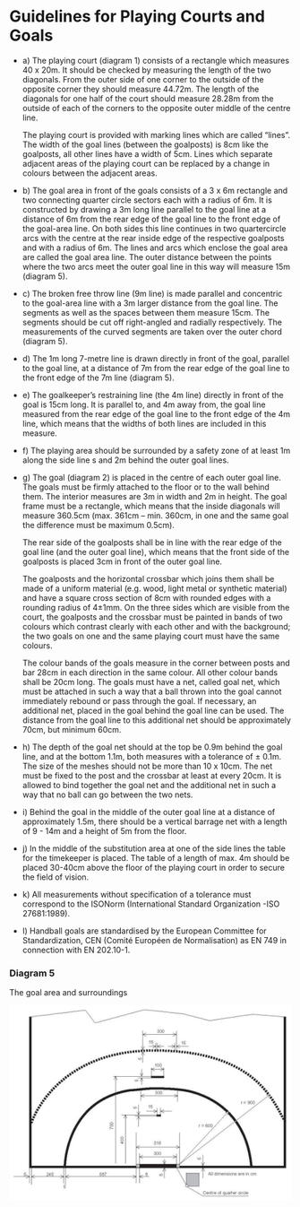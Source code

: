 # Guidelines for Playing Courts and Goals

- a) The playing court (diagram 1) consists of a rectangle which measures 40 x 20m. It
  should be checked by measuring the length of the two diagonals. From the outer side
  of one corner to the outside of the opposite corner they should measure 44.72m. The
  length of the diagonals for one half of the court should measure 28.28m from the
  outside of each of the corners to the opposite outer middle of the centre line.
  
  The playing court is provided with marking lines which are called “lines”. The width
  of the goal lines (between the goalposts) is 8cm like the goalposts, all other lines have
  a width of 5cm. Lines which separate adjacent areas of the playing court can be
  replaced by a change in colours between the adjacent areas.

- b) The goal area in front of the goals consists of a 3 x 6m rectangle and two connecting
  quarter circle sectors each with a radius of 6m. It is constructed by drawing a 3m long
  line parallel to the goal line at a distance of 6m from the rear edge of the goal line to
  the front edge of the goal-area line. On both sides this line continues in two quartercircle
  arcs with the centre at the rear inside edge of the respective goalposts and with a
  radius of 6m. The lines and arcs which enclose the goal area are called the goal area
  line. The outer distance between the points where the two arcs meet the outer goal line
  in this way will measure 15m (diagram 5).
- c) The broken free throw line (9m line) is made parallel and concentric to the goal-area
  line with a 3m larger distance from the goal line. The segments as well as the spaces
  between them measure 15cm. The segments should be cut off right-angled and radially
  respectively. The measurements of the curved segments are taken over the outer chord
  (diagram 5).
- d) The 1m long 7-metre line is drawn directly in front of the goal, parallel to the goal
  line, at a distance of 7m from the rear edge of the goal line to the front edge of the 7m
  line (diagram 5). 
- e) The goalkeeper’s restraining line (the 4m line) directly in front of the goal is 15cm
  long. It is parallel to, and 4m away from, the goal line measured from the rear edge of
  the goal line to the front edge of the 4m line, which means that the widths of both lines
  are included in this measure.
- f) The playing area should be surrounded by a safety zone of at least 1m along the side
  line  s and 2m behind the outer goal lines.
- g) The goal (diagram 2) is placed in the centre of each outer goal line. The goals must be
  firmly attached to the floor or to the wall behind them. The interior measures are 3m in
  width and 2m in height. The goal frame must be a rectangle, which means that the
  inside diagonals will measure 360.5cm (max. 361cm – min. 360cm, in one and the
  same goal the difference must be maximum 0.5cm).
  
  The rear side of the goalposts shall be in line with the rear edge of the goal line (and
  the outer goal line), which means that the front side of the goalposts is placed 3cm in
  front of the outer goal line.
  
  The goalposts and the horizontal crossbar which joins them shall be made of a uniform
  material (e.g. wood, light metal or synthetic material) and have a square cross section
  of 8cm with rounded edges with a rounding radius of 4±1mm. On the three sides
  which are visible from the court, the goalposts and the crossbar must be painted in
  bands of two colours which contrast clearly with each other and with the background;
  the two goals on one and the same playing court must have the same colours.
  
  The colour bands of the goals measure in the corner between posts and bar 28cm in
  each direction in the same colour. All other colour bands shall be 20cm long. The
  goals must have a net, called goal net, which must be attached in such a way that a ball
  thrown into the goal cannot immediately rebound or pass through the goal. If
  necessary, an additional net, placed in the goal behind the goal line can be used. The
  distance from the goal line to this additional net should be approximately 70cm, but
  minimum 60cm.
- h) The depth of the goal net should at the top be 0.9m behind the goal line, and at the
  bottom 1.1m, both measures with a tolerance of ± 0.1m. The size of the meshes should
  not be more than 10 x 10cm. The net must be fixed to the post and the crossbar at least
  at every 20cm. It is allowed to bind together the goal net and the additional net in such
  a way that no ball can go between the two nets.
- i) Behind the goal in the middle of the outer goal line at a distance of approximately
  1.5m, there should be a vertical barrage net with a length of 9 - 14m and a height of
  5m from the floor.
- j) In the middle of the substitution area at one of the side lines the table for the
  timekeeper is placed. The table of a length of max. 4m should be placed 30-40cm
  above the floor of the playing court in order to secure the field of vision.
- k) All measurements without specification of a tolerance must correspond to the ISONorm
  (International Standard Organization -ISO 27681:1989).
- l) Handball goals are standardised by the European Committee for Standardization, CEN
  (Comité Européen de Normalisation) as EN 749 in connection with EN 202.10-1.  

### Diagram 5
The goal area and surroundings

![The goal area and surroundings](../diagrams/diagram5.png)
